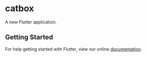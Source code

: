 # catbox

A new Flutter application.

## Getting Started

For help getting started with Flutter, view our online
[documentation](https://flutter.io/).
